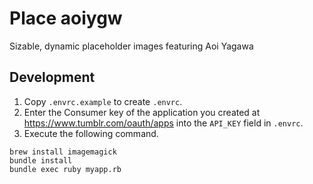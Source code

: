 # Place aoiygw

Sizable, dynamic placeholder images featuring Aoi Yagawa

## Development

1. Copy `.envrc.example` to create `.envrc`.
2. Enter the Consumer key of the application you created at https://www.tumblr.com/oauth/apps into the `API_KEY` field in `.envrc`.
3. Execute the following command.

```
brew install imagemagick
bundle install
bundle exec ruby myapp.rb
```